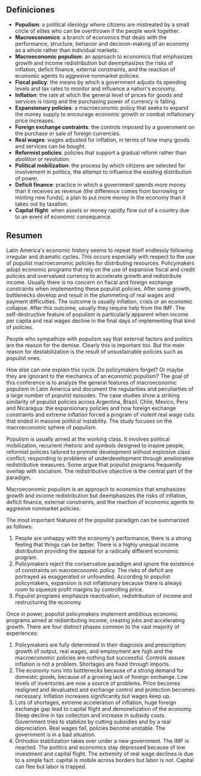 ## Definiciones

* **Populism**: a political ideology where citizens are mistreated by a small circle of elites who can be overthrown if the people work together.
* **Macroeconomics**: a branch of economics that deals with the performance, structure, behavior and decision-making of an economy as a whole rather than individual markets.
* **Macroeconomic populism**: an approach to economics that emphasizes growth and income redistribution but deemphasizes the risks of inflation, deficit finance, external constraints, and the reaction of economic agents to aggresive nonmarket policies.
* **Fiscal policy**: the means by which a government adjusts its spending levels and tax rates to monitor and influence a nation's economy.
* **Inflation**: the rate at which the general level of prices for goods and services is rising and the purchasing power of currency is falling.
* **Expansionary policies**: a macroeconomic policy that seeks to expand the money supply to encourage economic growth or combat inflationary price increases.
* **Foreign exchange contraints**: the controls imposed by a government on the purchase or sale of foreign currencies.
* **Real wages**: wages adjusted for inflation, in terms of how many goods and services can be bought.
* **Reformist policies**: policies that support a gradual reform rather than abolition or revolution.
* **Political mobilization**: the process by which citizens are selected for involvement in politics, the attempt to influence the existing distribution of power.
* **Deficit finance**: practice in which a government spends more money than it receives as revenue (the difference comes from borrowing or minting new funds); a plan to put more money in the economy than it takes out by taxation.
* **Capital flight**: when assets or money rapidly flow out of a country due to an event of economic consequence.

## Resumen
Latin America's economic history seems to repeat itself endlessly following irregular and dramatic cycles. This occurs especially with respect to the use of populist macroeconomic policies for distributing resources. Policymakers adopt economic programs that rely on the use of expansive fiscal and credit policies and overvalued currency to accelerate growth and redistribute income. Usually there is no concern on fiscal and foreign exchange constraints when implementing these populist policies. After some growth, bottlenecks develop and result in the plummeting of real wages and payment difficulties. The outcome is usually inflation, crisis or an economic collapse. After this outcome, usually they require help from the IMF. The self-destructive feature of populism is particularly apparent when income per capita and real wages decline in the final days of implementing that kind of policies.

People who sympathize with populism say that external factors and politics are the reason for the demise. Clearly this is important too. But the main reason for destabilization is the result of unsustainable policies such as populist ones.

How else can one explain this cycle. Do policymakers forget? Or maybe they are ignorant to the mechanics of an economic populism? The goal of this conference is to analyze the general features of macroeconomic populism in Latin America and document the regularities and peculiarties of a large number of populist episodes. The case studies show a striking similarity of populist policies across Argentina, Brazil, Chile, Mexico, Peru and Nicaragua: the expansionary policies and how foreign exchange constraints and extreme inflation forced a program of violent real wage cuts that ended in massive political instability. The study focuses on the macroeconomic sphere of populism.

Populism is usually aimed at the working class. It involves political mobilization, recurrent rhetoric and symbols designed to inspire people, reformist policies tailored to promote development without explosive class conflict; responding to problems of underdevelopment through ameliorative redistributive measures. Some argue that populist programs frequently overlap with socialism. The redistributive objective is the central part of the paradigm.

Macroeconomic populism is an approach to economics that emphasizes growth and income redistribution but deemphasizes the risks of inflation, deficit finance, external constraints, and the reaction of economic agents to aggresive nonmarket policies.

The most important features of the populist paradigm can be summarized as follows:

1. People are unhappy with the economy's performance; there is a strong feeling that things can be better. There is a highly unequal income distribution providing the appeal for a radically different economic program.
2. Policymakers reject the conservative paradigm and ignore the existence of constraints on macroeconomic policy. The risks of deficit are portrayed as exaggerated or unfounded. According to populist policymakers, expansion is not inflationary because there is always room to squeeze profit margins by controlling price.
3. Populist programs emphasize reactivation, redistribution of income and restructuring the economy.

Once in power, populist policymakers implement ambitious economic programs aimed at redistributing income, creating jobs and accelerating growth. There are four distinct phases common to the vast majority of experiences:

1. Policymakers are fully determined in their diagnosis and prescription: growth of output, real wages, and employment are high and the macroeconomic policies are nothing but successful. Controls assure inflation is not a problem. Shortages are fixed through imports.
2. The economy runs into bottlenecks because of a strong demand for domestic goods, because of a growing lack of foreign exchange. Low levels of inventories are now a source of problems. Price becomes realigned and devaluated and exchange control and protection becomes necessary. Inflation increases significantly but wages keep up.
3. Lots of shortages, extreme acceleration of inflation, huge foreign exchange gap lead to capital flight and demonetization of the economy. Steep decline in tax collection and increase in subsidy costs. Government tries to stabilize by cutting subsidies and by a real depreciation. Real wages fall, policies become unstable. The government is in a bad situation.
4. Orthodox stabilization takes over under a new government. The IMF is neacted. The politics and economics stay depressed because of low investment and capital flight. The extremity of real wage declines is due to a simple fact: capital is mobile across borders but labor is not. Capital can flee but labor is trapped.

